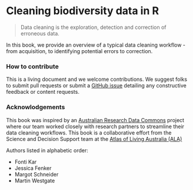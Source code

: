 # Cleaning biodiversity data in R

> Data cleaning is the exploration, detection and correction of erroneous data. 

In this book, we provide an overview of a typical data cleaning workflow - from acquisition, to identifying potential errors to correction. 

### How to contribute

This is a living document and we welcome contributions. We suggest folks to submit pull requests or submit a [GitHub issue](https://github.com/AtlasOfLivingAustralia/cleaning_data/issues) detailing any constructive feedback or content requests. 

### Acknowlodgements 

This book was inspired by an [Australian Research Data Commons](https://ardc.edu.au/) project where our team worked closely with research partners to streamline their data cleaning workflows. This book is a collaborative effort from the Science and Decision Support team at the [Atlas of Living Australia (ALA)](https://www.ala.org.au/)

Authors listed in alphabetic order:
- Fonti Kar
- Jessica Fenker
- Margot Schneider
- Martin Westgate